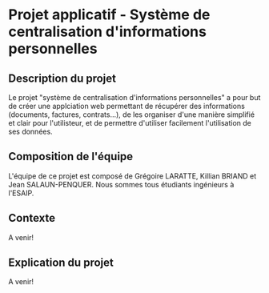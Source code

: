 # Projet applicatif - Système de centralisation d'informations personnelles
## Description du projet
Le projet "système de centralisation d'informations personnelles" a pour but de créer une applciation web permettant de récupérer des informations (documents, factures, contrats...), de les organiser d'une manière simplifié et clair pour l'utilisteur, et de permettre d'utiliser facilement l'utilisation de ses données.

## Composition de l'équipe
L'équipe de ce projet est composé de Grégoire LARATTE, Killian BRIAND et Jean SALAUN-PENQUER. Nous sommes tous étudiants ingénieurs à l'ESAIP.

## Contexte
A venir!
## Explication du projet
A venir!